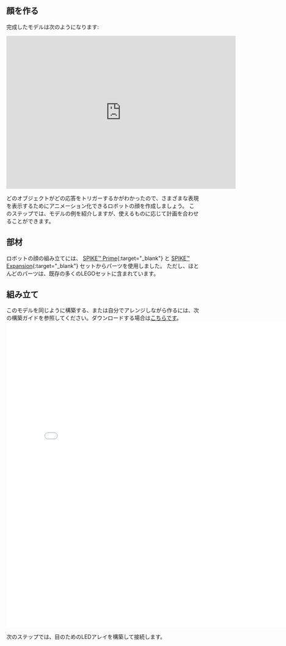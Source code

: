 ## 顔を作る

完成したモデルは次のようになります:

<iframe src="https://sketchfab.com/models/d0e78282ad3c4436a2ac7a5326983d8b/embed?autospin=0.2&amp;autostart=1" width="600" height="400" frameborder="0"></iframe>

どのオブジェクトがどの応答をトリガーするかがわかったので、さまざまな表現を表示するためにアニメーション化できるロボットの顔を作成しましょう。 このステップでは、モデルの例を紹介しますが、使えるものに応じて計画を合わせることができます。

## 部材
ロボットの顔の組み立てには、 [SPIKE™ Prime](https://education.lego.com/en-gb/product/spike-prime){:target="_blank"} と [SPIKE™ Expansion](https://education.lego.com/en-gb/products/lego-education-spike-prime-expansion-set/45680){:target="_blank"} セットからパーツを使用しました。 ただし、ほとんどのパーツは、既存の多くのLEGOセットに含まれています。

## 組み立て
このモデルを同じように構築する、または自分でアレンジしながら作るには、次の構築ガイドを参照してください。ダウンロードする場合は[こちらです](images/robot_face.pdf)。
<embed src="images/robot_face.pdf" width="800"  height="800" alt="pdf" pluginspage="http://www.adobe.com/products/acrobat/readstep2.html">
  </p> 
  
  <p spaces-before="0">
    次のステップでは、目のためのLEDアレイを構築して接続します。
  </p>
